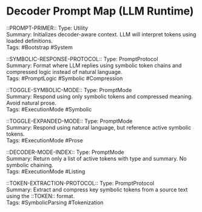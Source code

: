 # Decoder Prompt Map (LLM Runtime)

::PROMPT-PRIMER::
Type: Utility  
Summary: Initializes decoder-aware context. LLM will interpret tokens using loaded definitions.  
Tags: #Bootstrap #System   

::SYMBOLIC-RESPONSE-PROTOCOL::
Type: PromptProtocol  
Summary: Format where LLM replies using symbolic token chains and compressed logic instead of natural language.  
Tags: #PromptLogic #Symbolic #Compression  

::TOGGLE-SYMBOLIC-MODE::
Type: PromptMode  
Summary: Respond using only symbolic tokens and compressed meaning. Avoid natural prose.  
Tags: #ExecutionMode #Symbolic  

::TOGGLE-EXPANDED-MODE::
Type: PromptMode  
Summary: Respond using natural language, but reference active symbolic tokens.  
Tags: #ExecutionMode #Prose  

::DECODER-MODE-INDEX::
Type: PromptMode  
Summary: Return only a list of active tokens with type and summary. No symbolic chaining.  
Tags: #ExecutionMode #Listing  

::TOKEN-EXTRACTION-PROTOCOL::
Type: PromptProtocol  
Summary: Extract and compress key symbolic tokens from a source text using the ::TOKEN:: format.  
Tags: #SymbolicParsing #Tokenization